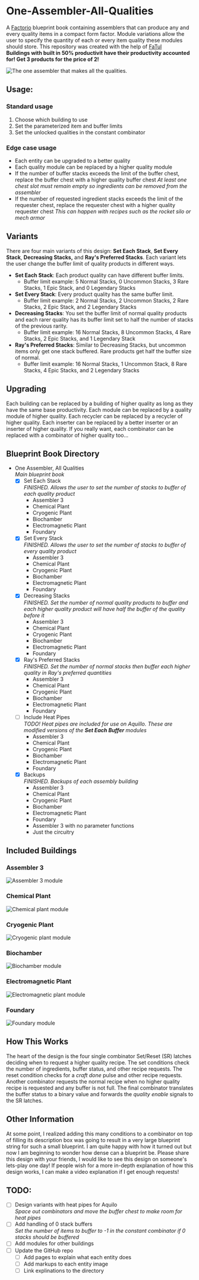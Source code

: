 # One-Assembler-All-Qualities
A [Factorio](https://factorio.com/) blueprint book containing assemblers that can produce any and every quality items in a compact form factor. Module variations allow the user to specify the quantity of each or every item quality these modules should store. This repository was created with the help of [FaTul](https://github.com/nyurik/fatul#factorio-blueprint-git-tool-fatul)<br/>
**Buildings with built in 50% productivit have their productivity accounted for! Get 3 products for the price of 2!**

![The one assembler that makes all the qualities.](/Images/assembler.jpg)

## Usage:

### Standard usage
1. Choose which building to use
2. Set the parameterized item and buffer limits
3. Set the unlocked qualities in the constant combinator

### Edge case usage
- Each entity can be upgraded to a better quality
- Each quality module can be replaced by a higher quality module
- If the number of buffer stacks exceeds the limit of the buffer chest, replace the buffer chest with a higher quality buffer chest
    *At least one chest slot must remain empty so ingredients can be removed from the assembler*
- If the number of requested ingredient stacks exceeds the limit of the requester chest, replace the requester chest with a higher quality requester chest
    *This can happen with recipes such as the rocket silo or mech armor*

## Variants

There are four main variants of this design: **Set Each Stack**, **Set Every Stack**, **Decreasing Stacks,** and **Ray's Preferred Stacks**. Each variant lets the user change the buffer limit of quality products in different ways.
- **Set Each Stack**: Each product quality can have different buffer limits.
    - Buffer limit example: 5 Normal Stacks, 0 Uncommon Stacks, 3 Rare Stacks, 1 Epic Stack, and 0 Legendary Stacks
- **Set Every Stack**: Every product quality has the same buffer limit.
    - Buffer limit example: 2 Normal Stacks, 2 Uncommon Stacks, 2 Rare Stacks, 2 Epic Stack, and 2 Legendary Stacks
- **Decreasing Stacks**: You set the buffer limit of normal quality products and each rarer quality has its buffer limit set to half the number of stacks of the previous rarity.
    - Buffer limit example: 16 Normal Stacks, 8 Uncommon Stacks, 4 Rare Stacks, 2 Epic Stacks, and 1 Legendary Stack
- **Ray's Preferred Stacks**: Similar to Decreasing Stacks, but uncommon items only get one stack buffered. Rare products get half the buffer size of normal.
    - Buffer limit example: 16 Normal Stacks, 1 Uncommon Stack, 8 Rare Stacks, 4 Epic Stacks, and 2 Legendary Stacks

## Upgrading

Each building can be replaced by a building of higher quality as long as they have the same base productivity. Each module can be replaced by a quality module of higher quality. Each recycler can be replaced by a recycler of higher quality. Each inserter can be replaced by a better inserter or an inserter of higher quality. If you really want, each combinator can be replaced with a combinator of higher quality too...

## Blueprint Book Directory

- One Assembler, All Qualities<br/>*Main blueprint book*
    - [x] Set Each Stack<br/>*FINISHED. Allows the user to set the number of stacks to buffer of each quality product*
        - Assembler 3
        - Chemical Plant
        - Cryogenic Plant
        - Biochamber
        - Electromagnetic Plant
        - Foundary
    - [x] Set Every Stack<br/>*FINISHED. Allows the user to set the number of stacks to buffer of every quality product*
        - Assembler 3
        - Chemical Plant
        - Cryogenic Plant
        - Biochamber
        - Electromagnetic Plant
        - Foundary
    - [x] Decreasing Stacks<br/>*FINISHED. Set the number of normal quality products to buffer and each higher quality product will have half the buffer of the quality before it*
        - Assembler 3
        - Chemical Plant
        - Cryogenic Plant
        - Biochamber
        - Electromagnetic Plant
        - Foundary
    - [x] Ray's Preferred Stacks<br/>*FINISHED. Set the number of normal stacks then buffer each higher quality in Ray's preferred quantities*
        - Assembler 3
        - Chemical Plant
        - Cryogenic Plant
        - Biochamber
        - Electromagnetic Plant
        - Foundary
    - [ ] Include Heat Pipes<br/>*TODO! Heat pipes are included for use on Aquillo. These are modified versions of the **Set Each Buffer** modules*
        - Assembler 3
        - Chemical Plant
        - Cryogenic Plant
        - Biochamber
        - Electromagnetic Plant
        - Foundary
    - [x] Backups<br/>*FINISHED. Backups of each assembly building*
        - Assembler 3
        - Chemical Plant
        - Cryogenic Plant
        - Biochamber
        - Electromagnetic Plant
        - Foundary
        - Assembler 3 with no parameter functions
        - Just the circuitry

## Included Buildings

### Assembler 3
![Assembler 3 module](/Images/assembler.jpg)

### Chemical Plant
![Chemical plant module](/Images/chem_plant.jpg)

### Cryogenic Plant
![Cryogenic plant module](/Images/cryo_plant.jpg)

### Biochamber
![Biochamber module](/Images/biochamber.jpg)

### Electromagnetic Plant
![Electromagnetic plant module](/Images/em_plant.jpg)

### Foundary
![Foundary module](/Images/foundary.jpg)

## How This Works

The heart of the design is the four single combinator Set/Reset (SR) latches deciding when to request a higher quality recipe. The set conditions check the number of ingredients, buffer status, and other recipe requests. The reset condition checks for a *craft done* pulse and other recipe requests. Another combinator requests the normal recipe when no higher quality recipe is requested and any buffer is not full. The final combinator translates the buffer status to a binary value and forwards the *quality enable* signals to the SR latches.

## Other Information

At some point, I realized adding this many conditions to a combinator on top of filling its description box was going to result in a very large blueprint string for such a small blueprint. I am quite happy with how it turned out but now I am beginning to wonder how dense can a blueprint be.
Please share this design with your friends, I would like to see this design on someone's lets-play one day!
If people wish for a more in-depth explanation of how this design works, I can make a video explanation if I get enough requests!

## TODO:
- [ ] Design variants with heat pipes for Aquilo<br/>*Space out combinators and move the buffer chest to make room for heat pipes*
- [ ] Add handling of 0 stack buffers<br/>*Set the number of items to buffer to -1 in the constant combinator if 0 stacks should be buffered*
- [ ] Add modules for other buildings
- [ ] Update the GitHub repo
    - [ ] Add pages to explain what each entity does
    - [ ] Add markups to each entity image
    - [ ] Link explinations to the directory